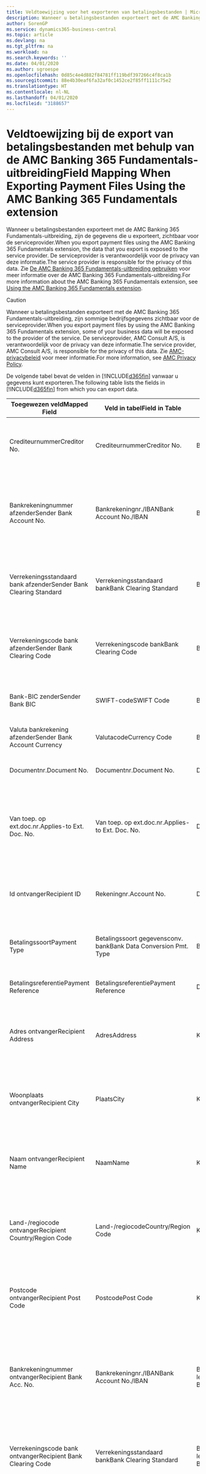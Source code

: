 ```yaml
---
title: Veldtoewijzing voor het exporteren van betalingsbestanden | Microsoft Docs
description: Wanneer u betalingsbestanden exporteert met de AMC Banking 365 Fundamentals-uitbreiding, zijn de gegevens die u exporteert, zichtbaar voor de serviceprovider.
author: SorenGP
ms.service: dynamics365-business-central
ms.topic: article
ms.devlang: na
ms.tgt_pltfrm: na
ms.workload: na
ms.search.keywords: ''
ms.date: 04/01/2020
ms.author: sgroespe
ms.openlocfilehash: 0d85c4e4d882f84781ff119bdf397266c4f8ca1b
ms.sourcegitcommit: 88e4b30eaf6fa32af0c1452ce2f85ff1111c75e2
ms.translationtype: HT
ms.contentlocale: nl-NL
ms.lasthandoff: 04/01/2020
ms.locfileid: "3188657"
---
```

# <a name="field-mapping-when-exporting-payment-files-using-the-amc-banking-365-fundamentals-extension"></a><span data-ttu-id="efe7e-103">Veldtoewijzing bij de export van betalingsbestanden met behulp van de AMC Banking 365 Fundamentals-uitbreiding</span><span class="sxs-lookup"><span data-stu-id="efe7e-103">Field Mapping When Exporting Payment Files Using the AMC Banking 365 Fundamentals extension</span></span>
<span data-ttu-id="efe7e-104">Wanneer u betalingsbestanden exporteert met de AMC Banking 365 Fundamentals-uitbreiding, zijn de gegevens die u exporteert, zichtbaar voor de serviceprovider.</span><span class="sxs-lookup"><span data-stu-id="efe7e-104">When you export payment files using the AMC Banking 365 Fundamentals extension, the data that you export is exposed to the service provider.</span></span> <span data-ttu-id="efe7e-105">De serviceprovider is verantwoordelijk voor de privacy van deze informatie.</span><span class="sxs-lookup"><span data-stu-id="efe7e-105">The service provider is responsible for the privacy of this data.</span></span> <span data-ttu-id="efe7e-106">Zie [De AMC Banking 365 Fundamentals-uitbreiding gebruiken](ui-extensions-amc-banking.md) voor meer informatie over de AMC Banking 365 Fundamentals-uitbreiding.</span><span class="sxs-lookup"><span data-stu-id="efe7e-106">For more information about the AMC Banking 365 Fundamentals extension, see [Using the AMC Banking 365 Fundamentals extension](ui-extensions-amc-banking.md).</span></span>  

> [!CAUTION]  
>  <span data-ttu-id="efe7e-107">Wanneer u betalingsbestanden exporteert met de AMC Banking 365 Fundamentals-uitbreiding, zijn sommige bedrijfsgegevens zichtbaar voor de serviceprovider.</span><span class="sxs-lookup"><span data-stu-id="efe7e-107">When you export payment files by using the AMC Banking 365 Fundamentals extension, some of your business data will be exposed to the provider of the service.</span></span> <span data-ttu-id="efe7e-108">De serviceprovider, AMC Consult A/S, is verantwoordelijk voor de privacy van deze informatie.</span><span class="sxs-lookup"><span data-stu-id="efe7e-108">The service provider, AMC Consult A/S, is responsible for the privacy of this data.</span></span> <span data-ttu-id="efe7e-109">Zie [AMC-privacybeleid](https://go.microsoft.com/fwlink/?LinkId=510158) voor meer informatie.</span><span class="sxs-lookup"><span data-stu-id="efe7e-109">For more information, see [AMC Privacy Policy](https://go.microsoft.com/fwlink/?LinkId=510158).</span></span>  

<span data-ttu-id="efe7e-110">De volgende tabel bevat de velden in [!INCLUDE[d365fin](includes/d365fin_md.md)] vanwaar u gegevens kunt exporteren.</span><span class="sxs-lookup"><span data-stu-id="efe7e-110">The following table lists the fields in [!INCLUDE[d365fin](includes/d365fin_md.md)] from which you can export data.</span></span>  

|<span data-ttu-id="efe7e-111">Toegewezen veld</span><span class="sxs-lookup"><span data-stu-id="efe7e-111">Mapped Field</span></span>|<span data-ttu-id="efe7e-112">Veld in tabel</span><span class="sxs-lookup"><span data-stu-id="efe7e-112">Field in Table</span></span>|<span data-ttu-id="efe7e-113">Tafel</span><span class="sxs-lookup"><span data-stu-id="efe7e-113">Table</span></span>|<span data-ttu-id="efe7e-114">Omschrijving</span><span class="sxs-lookup"><span data-stu-id="efe7e-114">Description</span></span>|  
|------------------|--------------------|-----------|---------------------------------------|  
|<span data-ttu-id="efe7e-115">Crediteurnummer</span><span class="sxs-lookup"><span data-stu-id="efe7e-115">Creditor No.</span></span>|<span data-ttu-id="efe7e-116">Crediteurnummer</span><span class="sxs-lookup"><span data-stu-id="efe7e-116">Creditor No.</span></span>|<span data-ttu-id="efe7e-117">Bankrekening</span><span class="sxs-lookup"><span data-stu-id="efe7e-117">Bank Account</span></span>|<span data-ttu-id="efe7e-118">De identificatie die door uw bank aan uw bedrijf is toegewezen om betalingen te innen</span><span class="sxs-lookup"><span data-stu-id="efe7e-118">The identifier assigned to your company by your bank to collect payments</span></span>|  
|<span data-ttu-id="efe7e-119">Bankrekeningnummer afzender</span><span class="sxs-lookup"><span data-stu-id="efe7e-119">Sender Bank Account No.</span></span>|<span data-ttu-id="efe7e-120">Bankrekeningnr./IBAN</span><span class="sxs-lookup"><span data-stu-id="efe7e-120">Bank Account No./IBAN</span></span>|<span data-ttu-id="efe7e-121">Bankrekening</span><span class="sxs-lookup"><span data-stu-id="efe7e-121">Bank Account</span></span>|<span data-ttu-id="efe7e-122">Het bankrekeningnummer van uw bedrijf (IBAN of ander) dat is opgegeven op de bankrekeningkaart</span><span class="sxs-lookup"><span data-stu-id="efe7e-122">Your company's bank account number (IBAN or other) that is specified on the bank account card</span></span>|  
|<span data-ttu-id="efe7e-123">Verrekeningsstandaard bank afzender</span><span class="sxs-lookup"><span data-stu-id="efe7e-123">Sender Bank Clearing Standard</span></span>|<span data-ttu-id="efe7e-124">Verrekeningsstandaard bank</span><span class="sxs-lookup"><span data-stu-id="efe7e-124">Bank Clearing Standard</span></span>|<span data-ttu-id="efe7e-125">Bankrekening</span><span class="sxs-lookup"><span data-stu-id="efe7e-125">Bank Account</span></span>|<span data-ttu-id="efe7e-126">Het nationale banknamenregister dat voor de bankrekening van de afzender wordt gebruikt</span><span class="sxs-lookup"><span data-stu-id="efe7e-126">The national bank names register used for the sender bank account</span></span>|  
|<span data-ttu-id="efe7e-127">Verrekeningscode bank afzender</span><span class="sxs-lookup"><span data-stu-id="efe7e-127">Sender Bank Clearing Code</span></span>|<span data-ttu-id="efe7e-128">Verrekeningscode bank</span><span class="sxs-lookup"><span data-stu-id="efe7e-128">Bank Clearing Code</span></span>|<span data-ttu-id="efe7e-129">Bankrekening</span><span class="sxs-lookup"><span data-stu-id="efe7e-129">Bank Account</span></span>|<span data-ttu-id="efe7e-130">De identificatie van de bankrekening van de afzender met betrekking tot het gebruikte banknamenregister</span><span class="sxs-lookup"><span data-stu-id="efe7e-130">The identifier of the sender's bank in relation to the bank names register used</span></span>|  
|<span data-ttu-id="efe7e-131">Bank-BIC zender</span><span class="sxs-lookup"><span data-stu-id="efe7e-131">Sender Bank BIC</span></span>|<span data-ttu-id="efe7e-132">SWIFT-code</span><span class="sxs-lookup"><span data-stu-id="efe7e-132">SWIFT Code</span></span>|<span data-ttu-id="efe7e-133">Bankrekening</span><span class="sxs-lookup"><span data-stu-id="efe7e-133">Bank Account</span></span>|<span data-ttu-id="efe7e-134">De SWIFT-identificatie van de bankrekening van de afzender</span><span class="sxs-lookup"><span data-stu-id="efe7e-134">The SWIFT identifier of the sender bank account</span></span>|  
|<span data-ttu-id="efe7e-135">Valuta bankrekening afzender</span><span class="sxs-lookup"><span data-stu-id="efe7e-135">Sender Bank Account Currency</span></span>|<span data-ttu-id="efe7e-136">Valutacode</span><span class="sxs-lookup"><span data-stu-id="efe7e-136">Currency Code</span></span>|<span data-ttu-id="efe7e-137">Bankrekening</span><span class="sxs-lookup"><span data-stu-id="efe7e-137">Bank Account</span></span>|<span data-ttu-id="efe7e-138">Valutacode van de bankrekening afzender</span><span class="sxs-lookup"><span data-stu-id="efe7e-138">The sender bank account Currency Code</span></span>|  
|<span data-ttu-id="efe7e-139">Documentnr.</span><span class="sxs-lookup"><span data-stu-id="efe7e-139">Document No.</span></span>|<span data-ttu-id="efe7e-140">Documentnr.</span><span class="sxs-lookup"><span data-stu-id="efe7e-140">Document No.</span></span>|<span data-ttu-id="efe7e-141">Dagboekregel</span><span class="sxs-lookup"><span data-stu-id="efe7e-141">General Journal Line</span></span>|<span data-ttu-id="efe7e-142">Het documentnummer van de betalingsregel</span><span class="sxs-lookup"><span data-stu-id="efe7e-142">The document number of the payment line</span></span>|  
|<span data-ttu-id="efe7e-143">Van toep. op ext.doc.nr.</span><span class="sxs-lookup"><span data-stu-id="efe7e-143">Applies-to Ext. Doc. No.</span></span>|<span data-ttu-id="efe7e-144">Van toep. op ext.doc.nr.</span><span class="sxs-lookup"><span data-stu-id="efe7e-144">Applies-to Ext. Doc. No.</span></span>|<span data-ttu-id="efe7e-145">Dagboekregel</span><span class="sxs-lookup"><span data-stu-id="efe7e-145">General Journal Line</span></span>|<span data-ttu-id="efe7e-146">Het externe documentnummer van de factuur of creditnota waarmee de betalingsregel wordt vereffend</span><span class="sxs-lookup"><span data-stu-id="efe7e-146">The external document number of the invoice or credit memo that the payment line is applied to</span></span>|  
|<span data-ttu-id="efe7e-147">Id ontvanger</span><span class="sxs-lookup"><span data-stu-id="efe7e-147">Recipient ID</span></span>|<span data-ttu-id="efe7e-148">Rekeningnr.</span><span class="sxs-lookup"><span data-stu-id="efe7e-148">Account No.</span></span>|<span data-ttu-id="efe7e-149">Dagboekregel</span><span class="sxs-lookup"><span data-stu-id="efe7e-149">General Journal Line</span></span>|<span data-ttu-id="efe7e-150">Het klant- of leveranciersnummer dat wordt opgegeven op de betalingsregel</span><span class="sxs-lookup"><span data-stu-id="efe7e-150">The customer or vendor number that is specified on the payment line</span></span>|  
|<span data-ttu-id="efe7e-151">Betalingssoort</span><span class="sxs-lookup"><span data-stu-id="efe7e-151">Payment Type</span></span>|<span data-ttu-id="efe7e-152">Betalingssoort gegevensconv. bank</span><span class="sxs-lookup"><span data-stu-id="efe7e-152">Bank Data Conversion Pmt. Type</span></span>|<span data-ttu-id="efe7e-153">Betalingswijze</span><span class="sxs-lookup"><span data-stu-id="efe7e-153">Payment Method</span></span>|<span data-ttu-id="efe7e-154">Het soort bankoverboeking, bijvoorbeeld binnenlands of internationaal</span><span class="sxs-lookup"><span data-stu-id="efe7e-154">The type of bank transfer, such as domestic or international</span></span>|  
|<span data-ttu-id="efe7e-155">Betalingsreferentie</span><span class="sxs-lookup"><span data-stu-id="efe7e-155">Payment Reference</span></span>|<span data-ttu-id="efe7e-156">Betalingsreferentie</span><span class="sxs-lookup"><span data-stu-id="efe7e-156">Payment Reference</span></span>|<span data-ttu-id="efe7e-157">Dagboekregel</span><span class="sxs-lookup"><span data-stu-id="efe7e-157">General Journal Line</span></span>|<span data-ttu-id="efe7e-158">De betalingsverwijzing van de betalingsregel</span><span class="sxs-lookup"><span data-stu-id="efe7e-158">The payment reference of the payment line</span></span>|  
|<span data-ttu-id="efe7e-159">Adres ontvanger</span><span class="sxs-lookup"><span data-stu-id="efe7e-159">Recipient Address</span></span>|<span data-ttu-id="efe7e-160">Adres</span><span class="sxs-lookup"><span data-stu-id="efe7e-160">Address</span></span>|<span data-ttu-id="efe7e-161">Klant/Leverancier</span><span class="sxs-lookup"><span data-stu-id="efe7e-161">Customer/Vendor</span></span>|<span data-ttu-id="efe7e-162">Het adres van de ontvanger die wordt opgegeven op de klanten- of leverancierskaart</span><span class="sxs-lookup"><span data-stu-id="efe7e-162">The recipient address that is specified on the customer or vendor card</span></span>|  
|<span data-ttu-id="efe7e-163">Woonplaats ontvanger</span><span class="sxs-lookup"><span data-stu-id="efe7e-163">Recipient City</span></span>|<span data-ttu-id="efe7e-164">Plaats</span><span class="sxs-lookup"><span data-stu-id="efe7e-164">City</span></span>|<span data-ttu-id="efe7e-165">Klant/Leverancier</span><span class="sxs-lookup"><span data-stu-id="efe7e-165">Customer/Vendor</span></span>|<span data-ttu-id="efe7e-166">De woonplaats van de ontvanger die wordt opgegeven op de klanten- of leverancierskaart</span><span class="sxs-lookup"><span data-stu-id="efe7e-166">The recipient city that is specified on the customer or vendor card</span></span>|  
|<span data-ttu-id="efe7e-167">Naam ontvanger</span><span class="sxs-lookup"><span data-stu-id="efe7e-167">Recipient Name</span></span>|<span data-ttu-id="efe7e-168">Naam</span><span class="sxs-lookup"><span data-stu-id="efe7e-168">Name</span></span>|<span data-ttu-id="efe7e-169">Klant/Leverancier</span><span class="sxs-lookup"><span data-stu-id="efe7e-169">Customer/Vendor</span></span>|<span data-ttu-id="efe7e-170">De naam van de ontvanger die wordt opgegeven op de klanten- of leverancierskaart</span><span class="sxs-lookup"><span data-stu-id="efe7e-170">The recipient name that is specified on the customer or vendor card</span></span>|  
|<span data-ttu-id="efe7e-171">Land-/regiocode ontvanger</span><span class="sxs-lookup"><span data-stu-id="efe7e-171">Recipient Country/Region Code</span></span>|<span data-ttu-id="efe7e-172">Land-/regiocode</span><span class="sxs-lookup"><span data-stu-id="efe7e-172">Country/Region Code</span></span>|<span data-ttu-id="efe7e-173">Klant/Leverancier</span><span class="sxs-lookup"><span data-stu-id="efe7e-173">Customer/Vendor</span></span>|<span data-ttu-id="efe7e-174">De land-/regiocode van de ontvanger die wordt opgegeven op de klanten- of leverancierskaart</span><span class="sxs-lookup"><span data-stu-id="efe7e-174">The recipient country/region code that is specified on the customer or vendor card</span></span>|  
|<span data-ttu-id="efe7e-175">Postcode ontvanger</span><span class="sxs-lookup"><span data-stu-id="efe7e-175">Recipient Post Code</span></span>|<span data-ttu-id="efe7e-176">Postcode</span><span class="sxs-lookup"><span data-stu-id="efe7e-176">Post Code</span></span>|<span data-ttu-id="efe7e-177">Klant/Leverancier</span><span class="sxs-lookup"><span data-stu-id="efe7e-177">Customer/Vendor</span></span>|<span data-ttu-id="efe7e-178">De postcode van de ontvanger die wordt opgegeven op de klanten- of leverancierskaart</span><span class="sxs-lookup"><span data-stu-id="efe7e-178">The recipient post code that is specified on the customer or vendor card</span></span>|  
|<span data-ttu-id="efe7e-179">Bankrekeningnummer ontvanger</span><span class="sxs-lookup"><span data-stu-id="efe7e-179">Recipient Bank Acc. No.</span></span>|<span data-ttu-id="efe7e-180">Bankrekeningnr./IBAN</span><span class="sxs-lookup"><span data-stu-id="efe7e-180">Bank Account No./IBAN</span></span>|<span data-ttu-id="efe7e-181">Bankrekening klant/Bankrekening leverancier</span><span class="sxs-lookup"><span data-stu-id="efe7e-181">Customer Bank Account/Vendor Bank Account</span></span>|<span data-ttu-id="efe7e-182">Het nummer van de bankrekening (IBAN of ander) van de ontvanger dat is opgegeven op de bankrekeningkaart van de klant of leverancier</span><span class="sxs-lookup"><span data-stu-id="efe7e-182">The recipient bank account number (IBAN or other) that is specified on the customer or vendor bank account card</span></span>|  
|<span data-ttu-id="efe7e-183">Verrekeningscode bank ontvanger</span><span class="sxs-lookup"><span data-stu-id="efe7e-183">Recipient Bank Clearing Code</span></span>|<span data-ttu-id="efe7e-184">Verrekeningsstandaard bank</span><span class="sxs-lookup"><span data-stu-id="efe7e-184">Bank Clearing Standard</span></span>|<span data-ttu-id="efe7e-185">Bankrekening klant/Bankrekening leverancier</span><span class="sxs-lookup"><span data-stu-id="efe7e-185">Customer Bank Account/Vendor Bank Account</span></span>|<span data-ttu-id="efe7e-186">Het nationale banknamenregister dat voor de bankrekening van de ontvanger wordt gebruikt</span><span class="sxs-lookup"><span data-stu-id="efe7e-186">The national bank names register used for the recipient bank account</span></span>|  
|<span data-ttu-id="efe7e-187">Verrekeningsstand. bank ontvanger</span><span class="sxs-lookup"><span data-stu-id="efe7e-187">Recipient Bank Clearing Std.</span></span>|<span data-ttu-id="efe7e-188">Verrekeningscode bank</span><span class="sxs-lookup"><span data-stu-id="efe7e-188">Bank Clearing Code</span></span>|<span data-ttu-id="efe7e-189">Bankrekening klant/Bankrekening leverancier</span><span class="sxs-lookup"><span data-stu-id="efe7e-189">Customer Bank Account/Vendor Bank Account</span></span>|<span data-ttu-id="efe7e-190">De identificatie van de bankrekening van de ontvanger met betrekking tot het banknamenregister dat wordt gebruikt</span><span class="sxs-lookup"><span data-stu-id="efe7e-190">The identifier of the recipient bank account in relation to the bank names register that is used</span></span>|  
|<span data-ttu-id="efe7e-191">E-mailadres ontvanger</span><span class="sxs-lookup"><span data-stu-id="efe7e-191">Recipient Email Address</span></span>|<span data-ttu-id="efe7e-192">E-mail</span><span class="sxs-lookup"><span data-stu-id="efe7e-192">E-Mail</span></span>|<span data-ttu-id="efe7e-193">Klant/Leverancier</span><span class="sxs-lookup"><span data-stu-id="efe7e-193">Customer/Vendor</span></span>|<span data-ttu-id="efe7e-194">Het e-mailadres van de ontvanger</span><span class="sxs-lookup"><span data-stu-id="efe7e-194">The email address of the recipient</span></span>|  
|<span data-ttu-id="efe7e-195">Bericht aan ontvanger 1</span><span class="sxs-lookup"><span data-stu-id="efe7e-195">Message To Recipient 1</span></span>|<span data-ttu-id="efe7e-196">Bericht aan ontvanger</span><span class="sxs-lookup"><span data-stu-id="efe7e-196">Message to Recipient</span></span>|<span data-ttu-id="efe7e-197">Dagboekregel</span><span class="sxs-lookup"><span data-stu-id="efe7e-197">General Journal Line</span></span>|<span data-ttu-id="efe7e-198">Het bericht aan de ontvanger die is opgegeven op de betalingsregel</span><span class="sxs-lookup"><span data-stu-id="efe7e-198">The message to recipient that is specified on the payment line</span></span>|  
|<span data-ttu-id="efe7e-199">Bedrag</span><span class="sxs-lookup"><span data-stu-id="efe7e-199">Amount</span></span>|<span data-ttu-id="efe7e-200">Bedrag</span><span class="sxs-lookup"><span data-stu-id="efe7e-200">Amount</span></span>|<span data-ttu-id="efe7e-201">Dagboekregel</span><span class="sxs-lookup"><span data-stu-id="efe7e-201">General Journal Line</span></span>|<span data-ttu-id="efe7e-202">Het bedrag op de betalingsregel</span><span class="sxs-lookup"><span data-stu-id="efe7e-202">The amount on the payment line</span></span>|  
|<span data-ttu-id="efe7e-203">Valutacode</span><span class="sxs-lookup"><span data-stu-id="efe7e-203">Currency Code</span></span>|<span data-ttu-id="efe7e-204">Valutacode</span><span class="sxs-lookup"><span data-stu-id="efe7e-204">Currency Code</span></span>|<span data-ttu-id="efe7e-205">Dagboekregel</span><span class="sxs-lookup"><span data-stu-id="efe7e-205">General Journal Line</span></span>|<span data-ttu-id="efe7e-206">De valutacode op de betalingsregel</span><span class="sxs-lookup"><span data-stu-id="efe7e-206">The currency code on the payment line</span></span>|  
|<span data-ttu-id="efe7e-207">Overdrachtsdatum</span><span class="sxs-lookup"><span data-stu-id="efe7e-207">Transfer Date</span></span>|<span data-ttu-id="efe7e-208">Boekingsdatum</span><span class="sxs-lookup"><span data-stu-id="efe7e-208">Posting Date</span></span>|<span data-ttu-id="efe7e-209">Dagboekregel</span><span class="sxs-lookup"><span data-stu-id="efe7e-209">General Journal Line</span></span>|<span data-ttu-id="efe7e-210">De boekingsdatum van de betalingsregel</span><span class="sxs-lookup"><span data-stu-id="efe7e-210">The posting date of the payment line</span></span>|  
|<span data-ttu-id="efe7e-211">Factuurbedrag</span><span class="sxs-lookup"><span data-stu-id="efe7e-211">Invoice Amount</span></span>|<span data-ttu-id="efe7e-212">Oorspronkelijk bedrag</span><span class="sxs-lookup"><span data-stu-id="efe7e-212">Original Amount</span></span>|<span data-ttu-id="efe7e-213">Klantenpost/Leverancierspost</span><span class="sxs-lookup"><span data-stu-id="efe7e-213">Customer/Vendor Ledger Entry</span></span>|<span data-ttu-id="efe7e-214">Het bedrag op de post waarmee de betaling wordt vereffend</span><span class="sxs-lookup"><span data-stu-id="efe7e-214">The amount on the entry that the payment is applied to</span></span>|  
|<span data-ttu-id="efe7e-215">Factuurdatum</span><span class="sxs-lookup"><span data-stu-id="efe7e-215">Invoice Date</span></span>|<span data-ttu-id="efe7e-216">Documentdatum</span><span class="sxs-lookup"><span data-stu-id="efe7e-216">Document Date</span></span>|<span data-ttu-id="efe7e-217">Klantenpost/Leverancierspost</span><span class="sxs-lookup"><span data-stu-id="efe7e-217">Customer/Vendor Ledger Entry</span></span>|<span data-ttu-id="efe7e-218">De factuurdatum op de post waarmee de betaling wordt vereffend</span><span class="sxs-lookup"><span data-stu-id="efe7e-218">The invoice date on the entry that the payment is applied to</span></span>|  
|<span data-ttu-id="efe7e-219">Adres bank ontvanger</span><span class="sxs-lookup"><span data-stu-id="efe7e-219">Recipient Bank Address</span></span>|<span data-ttu-id="efe7e-220">Adres</span><span class="sxs-lookup"><span data-stu-id="efe7e-220">Address</span></span>|<span data-ttu-id="efe7e-221">Bankrekening klant/Bankrekening leverancier</span><span class="sxs-lookup"><span data-stu-id="efe7e-221">Customer Bank Account/Vendor Bank Account</span></span>|<span data-ttu-id="efe7e-222">Het adres van de bankrekening van de ontvanger dat is opgegeven op de bankrekeningkaart van de klant of leverancier</span><span class="sxs-lookup"><span data-stu-id="efe7e-222">The recipient bank account address that is specified on the customer or vendor bank account card</span></span>|  
|<span data-ttu-id="efe7e-223">Het adres van de bankrekening van de ontvanger dat is opgegeven op de bankrekeningkaart van de klant of leverancier</span><span class="sxs-lookup"><span data-stu-id="efe7e-223">The recipient bank account address that is specified on the customer or vendor bank account card</span></span>|<span data-ttu-id="efe7e-224">Plaats</span><span class="sxs-lookup"><span data-stu-id="efe7e-224">City</span></span>|<span data-ttu-id="efe7e-225">Bankrekening klant/Bankrekening leverancier</span><span class="sxs-lookup"><span data-stu-id="efe7e-225">Customer Bank Account/Vendor Bank Account</span></span>|<span data-ttu-id="efe7e-226">De plaats van de bankrekening van de ontvanger die is opgegeven op de bankrekeningkaart van de klant of leverancier</span><span class="sxs-lookup"><span data-stu-id="efe7e-226">The recipient bank account city that is specified on the customer or vendor bank account card</span></span>|  
|<span data-ttu-id="efe7e-227">Banknaam ontvanger</span><span class="sxs-lookup"><span data-stu-id="efe7e-227">Recipient Bank Name</span></span>|<span data-ttu-id="efe7e-228">Naam</span><span class="sxs-lookup"><span data-stu-id="efe7e-228">Name</span></span>|<span data-ttu-id="efe7e-229">Bankrekening klant/Bankrekening leverancier</span><span class="sxs-lookup"><span data-stu-id="efe7e-229">Customer Bank Account/Vendor Bank Account</span></span>|<span data-ttu-id="efe7e-230">De naam van de bankrekening van de ontvanger die is opgegeven op de bankrekeningkaart van de klant of leverancier</span><span class="sxs-lookup"><span data-stu-id="efe7e-230">The recipient bank account name that is specified on the customer or vendor bank account card</span></span>|  
|<span data-ttu-id="efe7e-231">Land/regio bank ontvanger</span><span class="sxs-lookup"><span data-stu-id="efe7e-231">Recipient Bank Country/Region</span></span>|<span data-ttu-id="efe7e-232">Land-/regiocode</span><span class="sxs-lookup"><span data-stu-id="efe7e-232">Country/Region Code</span></span>|<span data-ttu-id="efe7e-233">Bankrekening klant/Bankrekening leverancier</span><span class="sxs-lookup"><span data-stu-id="efe7e-233">Customer Bank Account/Vendor Bank Account</span></span>|<span data-ttu-id="efe7e-234">Het land/de regio van bankrekening van de ontvanger dat/die is opgegeven op de bankrekeningkaart van de klant of leverancier</span><span class="sxs-lookup"><span data-stu-id="efe7e-234">The recipient bank account country/region that is specified on the customer or vendor bank account card</span></span>|  
|<span data-ttu-id="efe7e-235">Postcode bank ontvanger</span><span class="sxs-lookup"><span data-stu-id="efe7e-235">Recipient Bank Post Code</span></span>|<span data-ttu-id="efe7e-236">Postcode</span><span class="sxs-lookup"><span data-stu-id="efe7e-236">Post Code</span></span>|<span data-ttu-id="efe7e-237">Bankrekening klant/Bankrekening leverancier</span><span class="sxs-lookup"><span data-stu-id="efe7e-237">Customer Bank Account/Vendor Bank Account</span></span>|<span data-ttu-id="efe7e-238">De postcode van de bankrekening van de ontvanger die is opgegeven op de bankrekeningkaart van de klant of leverancier</span><span class="sxs-lookup"><span data-stu-id="efe7e-238">The recipient bank account post code that is specified on the customer or vendor bank account card</span></span>|  
|<span data-ttu-id="efe7e-239">Adres bank afzender</span><span class="sxs-lookup"><span data-stu-id="efe7e-239">Sender Bank Address</span></span>|<span data-ttu-id="efe7e-240">Adres</span><span class="sxs-lookup"><span data-stu-id="efe7e-240">Address</span></span>|<span data-ttu-id="efe7e-241">Bankrekening</span><span class="sxs-lookup"><span data-stu-id="efe7e-241">Bank Account</span></span>|<span data-ttu-id="efe7e-242">Het adres van de bankrekening van de afzender dat is opgegeven op de bankrekeningkaart</span><span class="sxs-lookup"><span data-stu-id="efe7e-242">The sender bank account address that is specified on the bank account card</span></span>|  
|<span data-ttu-id="efe7e-243">Plaats bank afzender</span><span class="sxs-lookup"><span data-stu-id="efe7e-243">Sender Bank City</span></span>|<span data-ttu-id="efe7e-244">Plaats</span><span class="sxs-lookup"><span data-stu-id="efe7e-244">City</span></span>|<span data-ttu-id="efe7e-245">Bankrekening</span><span class="sxs-lookup"><span data-stu-id="efe7e-245">Bank Account</span></span>|<span data-ttu-id="efe7e-246">De plaats van de bankrekening van de afzender die is opgegeven op de bankrekeningkaart</span><span class="sxs-lookup"><span data-stu-id="efe7e-246">The sender bank account city that is specified on the bank account card</span></span>|  
|<span data-ttu-id="efe7e-247">Banknaam afzender</span><span class="sxs-lookup"><span data-stu-id="efe7e-247">Sender Bank Name</span></span>|<span data-ttu-id="efe7e-248">Naam</span><span class="sxs-lookup"><span data-stu-id="efe7e-248">Name</span></span>|<span data-ttu-id="efe7e-249">Bankrekening</span><span class="sxs-lookup"><span data-stu-id="efe7e-249">Bank Account</span></span>|<span data-ttu-id="efe7e-250">De naam van de bankrekening van de afzender die is opgegeven op de bankrekeningkaart</span><span class="sxs-lookup"><span data-stu-id="efe7e-250">The sender bank account name that is specified on the bank account card</span></span>|  
|<span data-ttu-id="efe7e-251">Land/regiocode bank afzender</span><span class="sxs-lookup"><span data-stu-id="efe7e-251">Sender Bank Country/Region</span></span>|<span data-ttu-id="efe7e-252">Land-/regiocode</span><span class="sxs-lookup"><span data-stu-id="efe7e-252">Country/Region Code</span></span>|<span data-ttu-id="efe7e-253">Bankrekening</span><span class="sxs-lookup"><span data-stu-id="efe7e-253">Bank Account</span></span>|<span data-ttu-id="efe7e-254">Het land/de regio van de bankrekening van de afzender dat/die is opgegeven op de bankrekeningkaart</span><span class="sxs-lookup"><span data-stu-id="efe7e-254">The sender bank account country/region that is specified on the bank account card</span></span>|  
|<span data-ttu-id="efe7e-255">Postcode bank afzender</span><span class="sxs-lookup"><span data-stu-id="efe7e-255">Sender Bank Post Code</span></span>|<span data-ttu-id="efe7e-256">Postcode</span><span class="sxs-lookup"><span data-stu-id="efe7e-256">Post Code</span></span>|<span data-ttu-id="efe7e-257">Bankrekening</span><span class="sxs-lookup"><span data-stu-id="efe7e-257">Bank Account</span></span>|<span data-ttu-id="efe7e-258">De postcode van de bankrekening van de afzender die is opgegeven op de bankrekeningkaart</span><span class="sxs-lookup"><span data-stu-id="efe7e-258">The sender bank account post code that is specified on the bank account card</span></span>|  
|<span data-ttu-id="efe7e-259">Algemeen dagboeksjabloon</span><span class="sxs-lookup"><span data-stu-id="efe7e-259">General Journal Template</span></span>|<span data-ttu-id="efe7e-260">Dagboeksjabloon</span><span class="sxs-lookup"><span data-stu-id="efe7e-260">Journal Template Name</span></span>|<span data-ttu-id="efe7e-261">Dagboekregel</span><span class="sxs-lookup"><span data-stu-id="efe7e-261">General Journal Line</span></span>|<span data-ttu-id="efe7e-262">De dagboeksjabloon die wordt gebruikt voor de betalingsregel</span><span class="sxs-lookup"><span data-stu-id="efe7e-262">The general journal template that is used for the payment line</span></span>|  
|<span data-ttu-id="efe7e-263">Batchnaam financieel dagboek</span><span class="sxs-lookup"><span data-stu-id="efe7e-263">General Journal Batch Name</span></span>|<span data-ttu-id="efe7e-264">Dagboekbatch</span><span class="sxs-lookup"><span data-stu-id="efe7e-264">Journal Batch Name</span></span>|<span data-ttu-id="efe7e-265">Dagboekregel</span><span class="sxs-lookup"><span data-stu-id="efe7e-265">General Journal Line</span></span>|<span data-ttu-id="efe7e-266">De dagboekbatchnaam die wordt gebruikt voor de betalingsregel</span><span class="sxs-lookup"><span data-stu-id="efe7e-266">The general journal batch name that is used for the payment line</span></span>|  
|<span data-ttu-id="efe7e-267">Banknaam afzender - Gegevensconv.</span><span class="sxs-lookup"><span data-stu-id="efe7e-267">Sender Bank Name - Data Conv.</span></span>|<span data-ttu-id="efe7e-268">Banknaam - Gegevensconversie</span><span class="sxs-lookup"><span data-stu-id="efe7e-268">Bank Name – Data Conv.</span></span>|<span data-ttu-id="efe7e-269">Bankrekening</span><span class="sxs-lookup"><span data-stu-id="efe7e-269">Bank Account</span></span>|<span data-ttu-id="efe7e-270">De naam van de bankrekening van de afzender die is aangevraagd door de AMC Banking 365 Fundamentals-uitbreiding en die wordt vermeld op de bankpas</span><span class="sxs-lookup"><span data-stu-id="efe7e-270">The sender bank account name that is requested by the AMC Banking 365 Fundamentals extension and specified on the bank account card</span></span>|  

## <a name="see-also"></a><span data-ttu-id="efe7e-271">Zie ook</span><span class="sxs-lookup"><span data-stu-id="efe7e-271">See Also</span></span>  
[<span data-ttu-id="efe7e-272">Gegevensuitwisseling instellen</span><span class="sxs-lookup"><span data-stu-id="efe7e-272">Setting Up Data Exchange</span></span>](across-set-up-data-exchange.md)  
<span data-ttu-id="efe7e-273">[Gegevens elektronisch uitwisselen](across-data-exchange.md)
[De AMC Banking 365 Fundamentals-uitbreiding gebruiken](ui-extensions-amc-banking.md) </span><span class="sxs-lookup"><span data-stu-id="efe7e-273">[Exchanging Data Electronically](across-data-exchange.md)
[Using the AMC Banking 365 Fundamentals extension](ui-extensions-amc-banking.md) </span></span>  
[<span data-ttu-id="efe7e-274">Betalingen doen met de AMC Banking 365 Fundamentals-extensie of SEPA-kredietoverdracht</span><span class="sxs-lookup"><span data-stu-id="efe7e-274">Make Payments with AMC Banking 365 Fundamentals extension or SEPA Credit Transfer</span></span>](finance-make-payments-with-bank-data-conversion-service-or-sepa-credit-transfer.md)   
